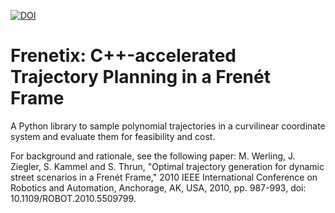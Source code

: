 [![DOI](https://zenodo.org/badge/676952944.svg)](https://zenodo.org/record/8392335)



# Frenetix: C++-accelerated Trajectory Planning in a Frenét Frame

A Python library to sample polynomial trajectories in a curvilinear
coordinate system and evaluate them for feasibility and cost.

For background and rationale, see the following paper:
M. Werling, J. Ziegler, S. Kammel and S. Thrun, "Optimal trajectory generation for dynamic street scenarios in a Frenét Frame," 2010 IEEE International Conference on Robotics and Automation, Anchorage, AK, USA, 2010, pp. 987-993, doi: 10.1109/ROBOT.2010.5509799.

